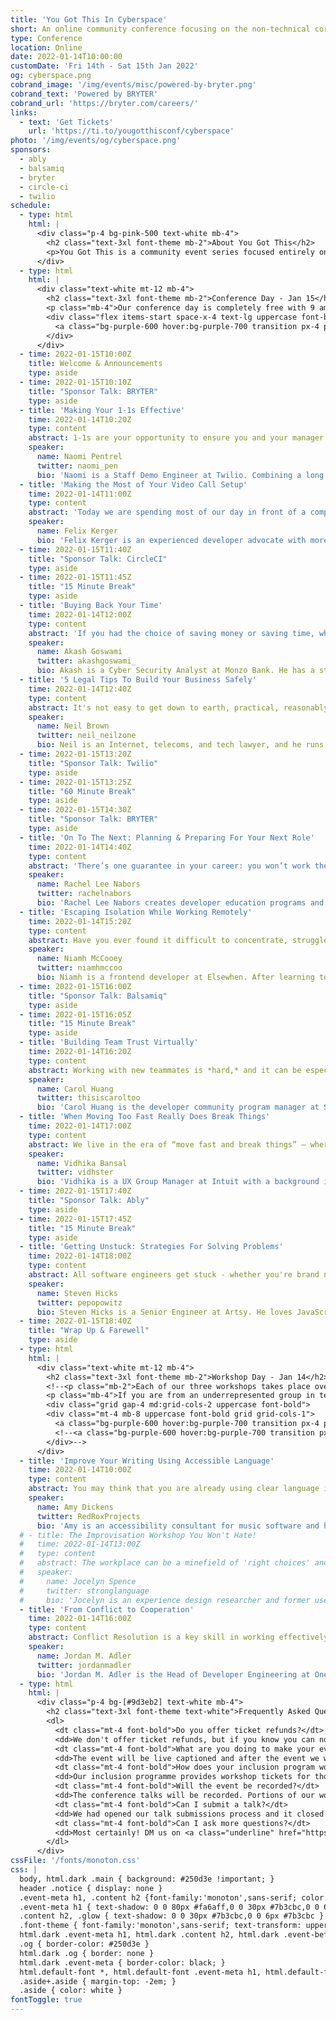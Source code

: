 ```yaml
---
title: 'You Got This In Cyberspace'
short: An online community conference focusing on the non-technical core skills for a happy, healthy work life.
type: Conference
location: Online
date: 2022-01-14T10:00:00
customDate: 'Fri 14th - Sat 15th Jan 2022'
og: cyberspace.png
cobrand_image: '/img/events/misc/powered-by-bryter.png'
cobrand_text: 'Powered by BRYTER'
cobrand_url: 'https://bryter.com/careers/'
links:
  - text: 'Get Tickets'
    url: 'https://ti.to/yougotthisconf/cyberspace'
photo: '/img/events/og/cyberspace.png'
sponsors:
  - ably
  - balsamiq
  - bryter
  - circle-ci
  - twilio
schedule:
  - type: html
    html: |
      <div class="p-4 bg-pink-500 text-white mb-4">
        <h2 class="text-3xl font-theme mb-2">About You Got This</h2>
        <p>You Got This is a community event series focused entirely on the non-technical core skills needed for a happy, healthy work life. There will be 3 great and affordable workshops on Friday January 14th 2022, and 9 amazing speakers on our free conference day on Saturday January 15th 2022. Previous event talk recordings can be found in our <a href="/talks" class="underline">talk library</a>.</p>
      </div>
  - type: html
    html: |
      <div class="text-white mt-12 mb-4">
        <h2 class="text-3xl font-theme mb-2">Conference Day - Jan 15</h2>
        <p class="mb-4">Our conference day is completely free with 9 amazing speakers. Each talk is 25 minutes with the opportunity to ask some questions at the end.</p>
        <div class="flex items-start space-x-4 text-lg uppercase font-bold">
          <a class="bg-purple-600 hover:bg-purple-700 transition px-4 py-2 block w-full text-center" href="https://ti.to/yougotthisconf/cyberspace">Get Free Ticket</a>
        </div>
      </div>
  - time: 2022-01-15T10:00Z
    title: Welcome & Announcements
    type: aside
  - time: 2022-01-15T10:10Z
    title: "Sponsor Talk: BRYTER"
    type: aside
  - title: 'Making Your 1-1s Effective'
    time: 2022-01-14T10:20Z
    type: content
    abstract: 1-1s are your opportunity to ensure you and your manager are on the same page, to work on your career development, and for you to give and receive feedback. Used effectively, 1-1s help you. However, many managers and reports don't know how to have effective 1-1s. In this talk you will learn how to use 1-1s as the supportive tool they are meant to be.
    speaker:
      name: Naomi Pentrel
      twitter: naomi_pen
      bio: 'Naomi is a Staff Demo Engineer at Twilio. Combining a long held passion for presentations with a software engineering and marketing background, Naomi has built her career in helping tech companies tell their stories effectively. In her free time Naomi crochets, hangs out with geese at the park, and writes little web scrapers.'
  - title: 'Making the Most of Your Video Call Setup'
    time: 2022-01-14T11:00Z
    type: content
    abstract: 'Today we are spending most of our day in front of a computer and quite a bit of that time with our cameras on. This change has happened rapidly and the transition from being in a meeting room to being in front of a camera can be difficult. In this talks I will present several tips and tricks on make the most of your video call setup by making tweaks to poisitioning, improving your body language, and using free software to make your setup shine.'
    speaker:
      name: Felix Kerger
      bio: 'Felix Kerger is an experienced developer advocate with more than 16 years of experience in programming. He is currently working for Wildlife Studios, a leading mobile game developer, leading the developer relations team. Prior, Felix worked for King as a Developer Advocate and Unity as an Enterprise Support engineer in Europe. Felix also published a textbook about an open-source render engine and talked at different conferences about software development and, more specifically, game development.'
  - time: 2022-01-15T11:40Z
    title: "Sponsor Talk: CircleCI"
    type: aside
  - time: 2022-01-15T11:45Z
    title: "15 Minute Break"
    type: aside
  - title: 'Buying Back Your Time'
    time: 2022-01-14T12:00Z
    type: content
    abstract: 'If you had the choice of saving money or saving time, what would you pick? Many people start their careers by trying to spend as little as possible, but as you progress it may not make sense to continue doing the same. In this talk, we will discuss how and when to balance these priorities so you can have a happier and healthier relationship with spending money.'
    speaker:
      name: Akash Goswami
      twitter: akashgoswami_
      bio: Akash is a Cyber Security Analyst at Monzo Bank. He has a strong interest in personal finance (and also runs a personal finance newsletter), video games and brewing the perfect coffee. When Akash isn't in front of a keyboard, he's usually out exploring new places, reading a book in a coffee shop or taking his dog on long walks in country parks.
  - title: '5 Legal Tips To Build Your Business Safely'
    time: 2022-01-14T12:40Z
    type: content
    abstract: It's not easy to get down to earth, practical, reasonably priced, legal advice. Neil, an experienced tech industry solicitor, will give you five (or more) key legal tips to help you run and build your business, without leaving your bamboozled by legalese. Or with a big bill. Running your own business, or thinking about it? This is for you.
    speaker:
      name: Neil Brown
      twitter: neil_neilzone
      bio: Neil is an Internet, telecoms, and tech lawyer, and he runs English law firm decoded.legal. He's good at giving practical, tech-savvy legal advice, and bad at writing bios.
  - time: 2022-01-15T13:20Z
    title: "Sponsor Talk: Twilio"
    type: aside
  - time: 2022-01-15T13:25Z
    title: "60 Minute Break"
    type: aside
  - time: 2022-01-15T14:30Z
    title: "Sponsor Talk: BRYTER"
    type: aside
  - title: 'On To The Next: Planning & Preparing For Your Next Role'
    time: 2022-01-14T14:40Z
    type: content
    abstract: 'There’s one guarantee in your career: you won’t work the same job forever. Don’t wait until you’re at the end of your patience with your current job or for someone to offer you your dream job on a whim—take control of your future by owning and planning your next move well ahead of sending out your resume. In this talk we’ll go over how to discover what you want next through experimentation at your day job, how to prepare to ace the interview, and then how to weigh your options and compare your Future You’s to make smart bets that take you where you want to go. This talk is intended for people who already have jobs in tech, whether they’re thinking about getting a new one or not!'
    speaker:
      name: Rachel Lee Nabors
      twitter: rachelnabors
      bio: 'Rachel Lee Nabors creates developer education programs and resources on React Core. They believe teaching people the skills needed to find the solutions to the challenges facing humanity is the best possible use of their time on this planet. Rachel Lee has published a book on UI Animation, “Animation at Work,” as well as several graphic novels from their previous career as an award-winning cartoonist. You can find them drinking tea and struggling to play a ukelele in London.'
  - title: 'Escaping Isolation While Working Remotely'
    time: 2022-01-14T15:20Z
    type: content
    abstract: Have you ever found it difficult to concentrate, struggled to keep up momentum, or felt your passion for your side-project wane while working from home? So many remote developers know this all too well, and often it's a result of isolation. But even when it all feels a bit too much, there are ways you can overcome it. In this talk we'll dive into different methods to identify its onset, how to stop it from becoming overwhelming, and the practical ways you can lift yourself up out of that funk.
    speaker:
      name: Niamh McCooey
      twitter: niamhmccoo
      bio: Niamh is a frontend developer at Elsewhen. After learning to code in her spare time, she switched careers from publishing to tech in 2019 and has never looked back. She loves learning new things and helping those underrepresented in tech to flourish in their careers. When she's not building web apps or hanging out at meetups, she’s often working on her swimming technique in the salty Irish Sea 🏊‍♀️
  - time: 2022-01-15T16:00Z
    title: "Sponsor Talk: Balsamiq"
    type: aside
  - time: 2022-01-15T16:05Z
    title: "15 Minute Break"
    type: aside
  - title: 'Building Team Trust Virtually'
    time: 2022-01-14T16:20Z
    type: content
    abstract: Working with new teammates is *hard,* and it can be especially hard when you've never met, are all new to the team, are spread across multiple time zones, and/or are going through a pandemic -- all of which were the case for me in July of 2020. I’ll go through the tools and techniques we tried to build trust on virtual platforms, from weekly emoji check-ins to asynchronous video chats, what worked, what didn’t, and why I think being open and vulnerable are key to a successful and happy working relationship. This talk is for anyone who wants to build relationships and rapport with teammates virtually.
    speaker:
      name: Carol Huang
      twitter: thisiscaroltoo
      bio: 'Carol Huang is the developer community program manager at Stripe. She works with engineers, developer advocates, and product leads to make sure developers integrating Stripe have the best experience possible. Previously, Carol grew developer communities at PlanetScale, Codacy, ubersmith, and MongoDB. She lives in NYC and enjoys supporting various subcultures related to folk singing and media analysis.'
  - title: 'When Moving Too Fast Really Does Break Things'
    time: 2022-01-14T17:00Z
    type: content
    abstract: We live in the era of “move fast and break things” — where learning through iteration and delivering quick outcomes is prioritized, even if it comes at a cost. But at what point is that cost too high? What kinds of unintended consequences could we be unleashing on our users by shipping things without careful deliberation? In this talk, we'll go over some telling examples and talk about how we as technologists can use our privilege to proactively prevent harm in the products and services we build.
    speaker:
      name: Vidhika Bansal
      twitter: vidhster
      bio: 'Vidhika is a UX Group Manager at Intuit with a background in behavioral science, brand strategy, and human-centered design. She’s convinced that words are magic and that stories can change the world. She also gets really jazzed about good food, memorable analogies, the power of human connection, and exploring new places and perspectives.'
  - time: 2022-01-15T17:40Z
    title: "Sponsor Talk: Ably"
    type: aside
  - time: 2022-01-15T17:45Z
    title: "15 Minute Break"
    type: aside
  - title: 'Getting Unstuck: Strategies For Solving Problems'
    time: 2022-01-14T18:00Z
    type: content
    abstract: All software engineers get stuck - whether you're brand new or have 20 years experience. In this session, we’ll reframe the act of getting stuck as a positive. Then we’ll talk about strategies for getting past a tricky problem. We’ll discuss the psychology behind these strategies, and answer questions like “Why do my best ideas come to me in the shower?” Finally, we’ll look at ways to harden yourself for the next time you get stuck.
    speaker:
      name: Steven Hicks
      twitter: pepopowitz
      bio: Steven Hicks is a Senior Engineer at Artsy. He loves JavaScript and specializes as a generalist. Steve believes that code is written for humans, and that if you ain't falling, you ain't learning. When he isn't talking to the duck or smooshing 1s and 0s, you can find Steve outside -- probably camping with his family, running trails, or riding his bike.
  - time: 2022-01-15T18:40Z
    title: "Wrap Up & Farewell"
    type: aside
  - type: html
    html: |
      <div class="text-white mt-12 mb-4">
        <h2 class="text-3xl font-theme mb-2">Workshop Day - Jan 14</h2>
        <!--<p class="mb-2">Each of our three workshops takes place over 2 hours and will feature both content and hands-on group exercises. Each workshop is £30 with an all-day ticket granting access to all workshops costing £75.</p>
        <p class="mb-4">If you are from an underrepresented group in tech, or otherwise cannot afford this paid activity, please feel free to apply for a scholarship through our inclusion programme. If the link is available below then there we are still considering applications.</p>
        <div class="grid gap-4 md:grid-cols-2 uppercase font-bold">
        <div class="mt-4 mb-8 uppercase font-bold grid grid-cols-1">
          <a class="bg-purple-600 hover:bg-purple-700 transition px-4 py-2 text-center" href="https://ti.to/yougotthisconf/cyberspace">Buy Workshop Tickets</a>
          <!--<a class="bg-purple-600 hover:bg-purple-700 transition px-4 py-2 text-center" href="https://airtable.com/shrEuudvDJ8GN9XuY">Apply for Scholarship</a>
        </div>-->
      </div>
  - title: 'Improve Your Writing Using Accessible Language'
    time: 2022-01-14T10:00Z
    type: content
    abstract: You may think that you are already using clear language in your work, but there are many ways in which bad writing habits can confuse and complicate your message. In this workshop we will learn how to use plain language to make documents, emails, web content, and social media posts more accessible. This approach to writing has benefits for most readers and can help you improve your communication with others.
    speaker:
      name: Amy Dickens
      twitter: RedRoxProjects
      bio: 'Amy is an accessibility consultant for music software and hardware. They are a certified Accessibility Specialist awarded by the International Association of Accessibility Professionals. Since 2015 Amy has been researching accessible digital musical instruments. They currently work within the music technology industry helping clients improve access to their products.'
  # - title: The Improvisation Workshop You Won't Hate!
  #   time: 2022-01-14T13:00Z
  #   type: content
  #   abstract: The workplace can be a minefield of 'right choices' and 'wrong moves'. It can also be a mushy, confusing blend of professional and personal. Shifting your attitude towards improvisation can help you navigate the choices and pressures you face. This workshop will give you the mental, emotional, and practical skills to build improvisation strategies into your daily life, even if the thought of being on stage makes you want to run screaming down the street! This workshop is for people at any stage of their career, and especially for people who don't like public speaking.
  #   speaker:
  #     name: Jocelyn Spence
  #     twitter: stronglanguage
  #     bio: 'Jocelyn is an experience design researcher and former user experience designer (and tech writer, and educator, and too many other things to count). The interaction design PhD she uses in computer science came from the Theatre Department at the University of Surrey. Improvisational storytelling is at the heart of her design research. It is also central to the way she lives in general, from office to home to outwitting the Prince of Fools in a murky swamp!'
  - title: 'From Conflict to Cooperation'
    time: 2022-01-14T16:00Z
    type: content
    abstract: Conflict Resolution is a key skill in working effectively in engineering organizations. In this workshop, we'll review the causes of conflict, how to navigate and negotiate differences in perspectives, and develop language and process skills to manage, mitigate, and prevent conflict. With a basis in I/O Psychology and Management Science, this talk is relevant to all engineers from entry-level individual contributors to engineering executives.
    speaker:
      name: Jordan M. Adler
      twitter: jordanmadler
      bio: 'Jordan M. Adler is the Head of Developer Engineering at OneSignal. Previously, Jordan evolved Engineering Productivity at Cruise, led API Platform engineering at Pinterest, and was a Strategic Partner Engineer and Developer Advocate at Google, where he managed technical partnerships between major organizations and Google. Jordan continues to drive the evolution of developer ecosystems.'
  - type: html
    html: |
      <div class="p-4 bg-[#9d3eb2] text-white mb-4">
        <h2 class="text-3xl font-theme text-white">Frequently Asked Questions</h2>
        <dl>
          <dt class="mt-4 font-bold">Do you offer ticket refunds?</dt>
          <dd>We don't offer ticket refunds, but if you know you can no longer make it please let us know and we can make your ticket available to someone else via our inclusion programme. Please email kevin@yougotthis.io to arrange.</dd>
          <dt class="mt-4 font-bold">What are you doing to make your event inclusive?</dt>
          <dd>The event will be live captioned and after the event we will provide recordings with transcripts. We are paying speakers for their time to ensure speaking is accessible to all. We are also making a number of free workshop tickets available as part of our inclusion program. We have a <a href="/conduct" class="underline">Code of Conduct</a> and take the enforcement of it very seriously.</dd>
          <dt class="mt-4 font-bold">How does your inclusion program work?</dt>
          <dd>Our inclusion programme provides workshop tickets for those in under-represented groups in tech. This includes, but isn't limited to: LGBTQIA+ people, people of colour, women, non-binary people, those with disabilities, and people who do not otherwise have the means to participate in paid activities. The process to apply took 5 minutes, and there was no need to disclose any sensitive information. Applications have now closed.</dd>
          <dt class="mt-4 font-bold">Will the event be recorded?</dt>
          <dd>The conference talks will be recorded. Portions of our workshops will be given in the format of a talk - these will be recorded and if they make sense as a standalone piece of content they will be added to the talk library.</dd>
          <dt class="mt-4 font-bold">Can I submit a talk?</dt>
          <dd>We had opened our talk submissions process and it closed September 30th 2021 before all submissions were sent to a blind review panel. We are not accepting any new speakers.</dd>
          <dt class="mt-4 font-bold">Can I ask more questions?</dt>
          <dd>Most certainly! DM us on <a class="underline" href="https://twitter.com/yougotthisconf">Twitter</a> or <a class="underline" href="mailto:kevin@yougotthis.io">send us an email</a>.</dd>
        </dl>
      </div>
cssFile: '/fonts/monoton.css'
css: |
  body, html.dark .main { background: #250d3e !important; }
  header .notice { display: none }
  .event-meta h1, .content h2 {font-family:'monoton',sans-serif; color: #250d3e; text-transform: uppercase; word-spacing: 10px; }
  .event-meta h1 { text-shadow: 0 0 80px #fa6aff,0 0 30px #7b3cbc,0 0 6px #7b3cbc }
  .content h2, .glow { text-shadow: 0 0 30px #7b3cbc,0 0 6px #7b3cbc }
  .font-theme { font-family:'monoton',sans-serif; text-transform: uppercase; word-spacing: 10px;  }
  html.dark .event-meta h1, html.dark .content h2, html.dark .event-before * { color: white; }
  .og { border-color: #250d3e }
  html.dark .og { border: none }
  html.dark .event-meta { border-color: black; }
  html.default-font *, html.default-font .event-meta h1, html.default-font .content h2, html.default-font .font-theme { font-family: ui-sans-serif, system-ui, -apple-system, BlinkMacSystemFont, "Segoe UI", Roboto, "Helvetica Neue", Arial, "Noto Sans", sans-serif, "Apple Color Emoji", "Segoe UI Emoji", "Segoe UI Symbol", "Noto Color Emoji" !important }
  .aside+.aside { margin-top: -2em; }
  .aside { color: white }
fontToggle: true
---
```

